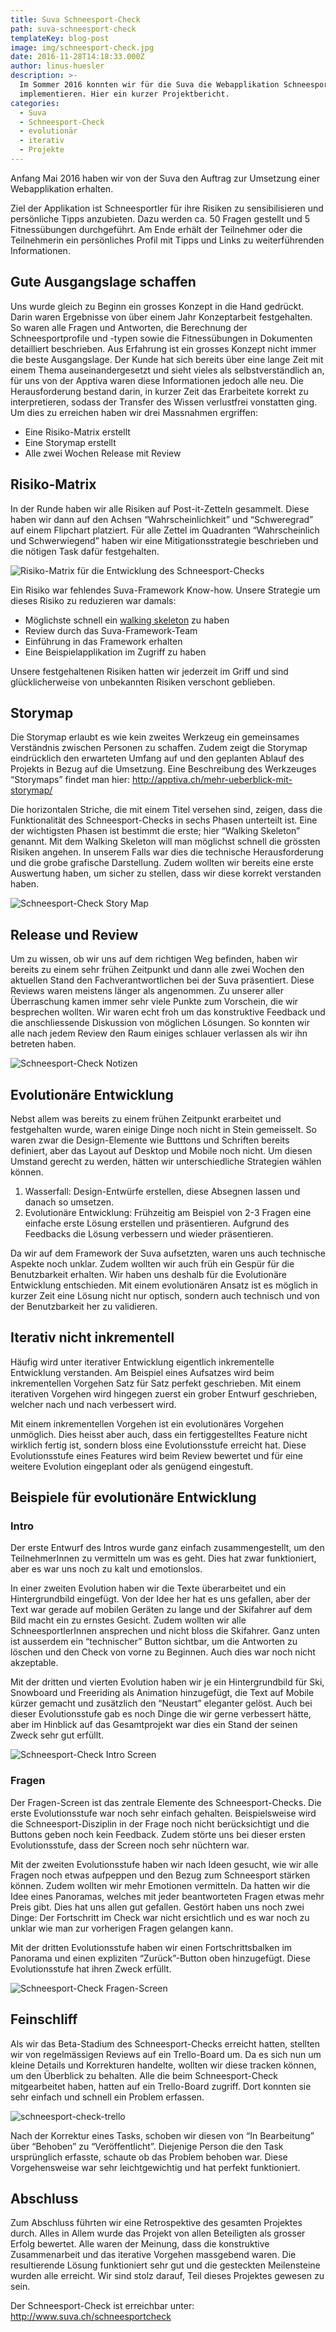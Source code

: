 ```yaml
---
title: Suva Schneesport-Check
path: suva-schneesport-check
templateKey: blog-post
image: img/schneesport-check.jpg
date: 2016-11-28T14:18:33.000Z
author: linus-huesler
description: >-
  Im Sommer 2016 konnten wir für die Suva die Webapplikation Schneesport-Check
  implementieren. Hier ein kurzer Projektbericht.
categories:
  - Suva
  - Schneesport-Check
  - evolutionär
  - iterativ
  - Projekte
---
```


Anfang Mai 2016 haben wir von der Suva den Auftrag zur Umsetzung einer Webapplikation erhalten.

Ziel der Applikation ist Schneesportler für ihre Risiken zu sensibilisieren und persönliche Tipps anzubieten. Dazu werden ca. 50 Fragen gestellt und 5 Fitnessübungen durchgeführt. Am Ende erhält der Teilnehmer oder die Teilnehmerin ein persönliches Profil mit Tipps und Links zu weiterführenden Informationen.

<h2>Gute Ausgangslage schaffen</h2>

Uns wurde gleich zu Beginn ein grosses Konzept in die Hand gedrückt. Darin waren Ergebnisse von über einem Jahr Konzeptarbeit festgehalten. So waren alle Fragen und Antworten, die Berechnung der Schneesportprofile und -typen sowie die Fitnessübungen in Dokumenten detailliert beschrieben. Aus Erfahrung ist ein grosses Konzept nicht immer die beste Ausgangslage. Der Kunde hat sich bereits über eine lange Zeit mit einem Thema auseinandergesetzt und sieht vieles als selbstverständlich an, für uns von der Apptiva waren diese Informationen jedoch alle neu. Die Herausforderung bestand darin, in kurzer Zeit das Erarbeitete korrekt zu interpretieren, sodass der Transfer des Wissen verlustfrei vonstatten ging. Um dies zu erreichen haben wir drei Massnahmen ergriffen:

<ul>
 	<li><span style="font-weight: 400;">Eine Risiko-Matrix erstellt</span></li>
 	<li>Eine Storymap erstellt</li>
 	<li>Alle zwei Wochen Release mit Review</li>
</ul>

<h2>Risiko-Matrix</h2>

In der Runde haben wir alle Risiken auf Post-it-Zetteln gesammelt. Diese haben wir dann auf den Achsen “Wahrscheinlichkeit” und “Schweregrad” auf einem Flipchart platziert. Für alle Zettel im Quadranten “Wahrscheinlich und Schwerwiegend” haben wir eine Mitigationsstrategie beschrieben und die nötigen Task dafür festgehalten.

<img src="img/schneesport-check-risiken.jpg" alt="Risiko-Matrix für die Entwicklung des Schneesport-Checks"  /> 

Ein Risiko war fehlendes Suva-Framework Know-how. Unsere Strategie um dieses Risiko zu reduzieren war damals:

<ul>
 	<li>Möglichste schnell ein <a href="http://alistair.cockburn.us/Walking+skeleton" target="_blank">walking skeleton</a> zu haben</li>
 	<li>Review durch das Suva-Framework-Team</li>
 	<li>Einführung in das Framework erhalten</li>
 	<li>Eine Beispielapplikation im Zugriff zu haben</li>
</ul>
Unsere festgehaltenen Risiken hatten wir jederzeit im Griff und sind glücklicherweise von unbekannten Risiken verschont geblieben.

<h2>Storymap</h2>

Die Storymap erlaubt es wie kein zweites Werkzeug ein gemeinsames Verständnis zwischen Personen zu schaffen. Zudem zeigt die Storymap eindrücklich den erwarteten Umfang auf und den geplanten Ablauf des Projekts in Bezug auf die Umsetzung. Eine Beschreibung des Werkzeuges “Storymaps” findet man hier: <a href="http://apptiva.ch/mehr-ueberblick-mit-storymap/">http://apptiva.ch/mehr-ueberblick-mit-storymap/</a>

Die horizontalen Striche, die mit einem Titel versehen sind, zeigen, dass die Funktionalität des Schneesport-Checks in sechs Phasen unterteilt ist. Eine der wichtigsten Phasen ist bestimmt die erste; hier “Walking Skeleton” genannt. Mit dem Walking Skeleton will man möglichst schnell die grössten Risiken angehen. In unserem Falls war dies die technische Herausforderung und die grobe grafische Darstellung. Zudem wollten wir bereits eine erste Auswertung haben, um sicher zu stellen, dass wir diese korrekt verstanden haben.

<img src="img/schneesport-check-storymap.jpg" alt="Schneesport-Check Story Map" /> 

<h2>Release und Review</h2>

Um zu wissen, ob wir uns auf dem richtigen Weg befinden, haben wir bereits zu einem sehr frühen Zeitpunkt und dann alle zwei Wochen den aktuellen Stand den Fachverantwortlichen bei der Suva präsentiert. Diese Reviews waren meistens länger als angenommen. Zu unserer aller Überraschung kamen immer sehr viele Punkte zum Vorschein, die wir besprechen wollten. Wir waren echt froh um das konstruktive Feedback und die anschliessende Diskussion von möglichen Lösungen. So konnten wir alle nach jedem Review den Raum einiges schlauer verlassen als wir ihn betreten haben.

<img src="img/schneesport-check-notizen.jpg" alt="Schneesport-Check Notizen" />

<h2>Evolutionäre Entwicklung</h2>

Nebst allem was bereits zu einem frühen Zeitpunkt erarbeitet und festgehalten wurde, waren einige Dinge noch nicht in Stein gemeisselt. So waren zwar die Design-Elemente wie Butttons und Schriften bereits definiert, aber das Layout auf Desktop und Mobile noch nicht. Um diesen Umstand gerecht zu werden, hätten wir unterschiedliche Strategien wählen können.

<ol>
 	<li>Wasserfall: Design-Entwürfe erstellen, diese Absegnen lassen und danach so umsetzen.</li>
 	<li>Evolutionäre Entwicklung: Frühzeitig am Beispiel von 2-3 Fragen eine einfache erste Lösung erstellen und präsentieren. Aufgrund des Feedbacks die Lösung verbessern und wieder präsentieren.</li>
</ol>

Da wir auf dem Framework der Suva aufsetzten, waren uns auch technische Aspekte noch unklar. Zudem wollten wir auch früh ein Gespür für die Benutzbarkeit erhalten. Wir haben uns deshalb für die Evolutionäre Entwicklung entschieden. Mit einem evolutionären Ansatz ist es möglich in kurzer Zeit eine Lösung nicht nur optisch, sondern auch technisch und von der Benutzbarkeit her zu validieren.

<h2>Iterativ nicht inkrementell</h2>

Häufig wird unter iterativer Entwicklung eigentlich inkrementelle Entwicklung verstanden. Am Beispiel eines Aufsatzes wird beim inkrementellen Vorgehen Satz für Satz perfekt geschrieben. Mit einem iterativen Vorgehen wird hingegen zuerst ein grober Entwurf geschrieben, welcher nach und nach verbessert wird.

Mit einem inkrementellen Vorgehen ist ein evolutionäres Vorgehen unmöglich. Dies heisst aber auch, dass ein fertiggestelltes Feature nicht wirklich fertig ist, sondern bloss eine Evolutionsstufe erreicht hat. Diese Evolutionsstufe eines Features wird beim Review bewertet und für eine weitere Evolution eingeplant oder als genügend eingestuft.

<h2>Beispiele für evolutionäre Entwicklung</h2>

<h3>Intro</h3>

Der erste Entwurf des Intros wurde ganz einfach zusammengestellt, um den TeilnehmerInnen zu vermitteln um was es geht. Dies hat zwar funktioniert, aber es war uns noch zu kalt und emotionslos.

In einer zweiten Evolution haben wir die Texte überarbeitet und ein Hintergrundbild eingefügt. Von der Idee her hat es uns gefallen, aber der Text war gerade auf mobilen Geräten zu lange und der Skifahrer auf dem Bild macht ein zu ernstes Gesicht. Zudem wollten wir alle SchneesportlerInnen ansprechen und nicht bloss die Skifahrer. Ganz unten ist ausserdem ein “technischer” Button sichtbar, um die Antworten zu löschen und den Check von vorne zu Beginnen. Auch dies war noch nicht akzeptable.

Mit der dritten und vierten Evolution haben wir je ein Hintergrundbild für Ski, Snowboard und Freeriding als Animation hinzugefügt, die Text auf Mobile kürzer gemacht und zusätzlich den “Neustart” eleganter gelöst. Auch bei dieser Evolutionsstufe gab es noch Dinge die wir gerne verbessert hätte, aber im Hinblick auf das Gesamtprojekt war dies ein Stand der seinen Zweck sehr gut erfüllt.

<img src="img/schneesport-check-intro-screen.jpg" alt="Schneesport-Check Intro Screen"  /> 

<h3>Fragen</h3>

Der Fragen-Screen ist das zentrale Elemente des Schneesport-Checks. Die erste Evolutionsstufe war noch sehr einfach gehalten. Beispielsweise wird die Schneesport-Disziplin in der Frage noch nicht berücksichtigt und die Buttons geben noch kein Feedback. Zudem störte uns bei dieser ersten Evolutionsstufe, dass der Screen noch sehr nüchtern war.

Mit der zweiten Evolutionsstufe haben wir nach Ideen gesucht, wie wir alle Fragen noch etwas aufpeppen und den Bezug zum Schneesport stärken können. Zudem wollten wir mehr Emotionen vermitteln. Da hatten wir die Idee eines Panoramas, welches mit jeder beantworteten Fragen etwas mehr Preis gibt. Dies hat uns allen gut gefallen. Gestört haben uns noch zwei Dinge: Der Fortschritt im Check war nicht ersichtlich und es war noch zu unklar wie man zur vorherigen Fragen gelangen kann.

Mit der dritten Evolutionsstufe haben wir einen Fortschrittsbalken im Panorama und einen expliziten “Zurück”-Button oben hinzugefügt. Diese Evolutionsstufe hat ihren Zweck erfüllt.

<img src="img/schneesport-check-fragen-screen.jpg" alt="Schneesport-Check Fragen-Screen" /> 

<h2>Feinschliff</h2>

Als wir das Beta-Stadium des Schneesport-Checks erreicht hatten, stellten wir von regelmässigen Reviews auf ein Trello-Board um. Da es sich nun um kleine Details und Korrekturen handelte, wollten wir diese tracken können, um den Überblick zu behalten. Alle die beim Schneesport-Check mitgearbeitet haben, hatten auf ein Trello-Board zugriff. Dort konnten sie sehr einfach und schnell ein Problem erfassen.

<img src="img/schneesport-check-trello.jpg" alt="schneesport-check-trello"  /> 

Nach der Korrektur eines Tasks, schoben wir diesen von “In Bearbeitung” über “Behoben” zu “Veröffentlicht”. Diejenige Person die den Task ursprünglich erfasste, schaute ob das Problem behoben war. Diese Vorgehensweise war sehr leichtgewichtig und hat perfekt funktioniert.

<h2>Abschluss</h2>

Zum Abschluss führten wir eine Retrospektive des gesamten Projektes durch. Alles in Allem wurde das Projekt von allen Beteiligten als grosser Erfolg bewertet. Alle waren der Meinung, dass die konstruktive Zusammenarbeit und das iterative Vorgehen massgebend waren. Die resultierende Lösung funktioniert sehr gut und die gesteckten Meilensteine wurden alle erreicht. Wir sind stolz darauf, Teil dieses Projektes gewesen zu sein.

Der Schneesport-Check ist erreichbar unter: <a href="http://www.suva.ch/schneesportcheck" target="_blank">http://www.suva.ch/schneesportcheck</a>
